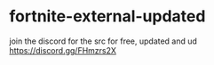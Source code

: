 # fortnite-external-updated
join the discord for the src for free, updated and ud https://discord.gg/FHmzrs2X
